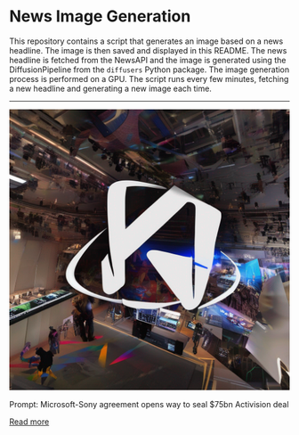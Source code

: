 # News Image Generation
This repository contains a script that generates an image based on a news headline. The image is then saved and displayed in this README.
The news headline is fetched from the NewsAPI and the image is generated using the DiffusionPipeline from the `diffusers` Python package. The image generation process is performed on a GPU.
The script runs every few minutes, fetching a new headline and generating a new image each time.

---

![Generated Image](image.png)

Prompt: Microsoft-Sony agreement opens way to seal $75bn Activision deal

[Read more](https://www.ft.com/content/e994562a-5a3c-4f81-b76c-6010e72bc490)